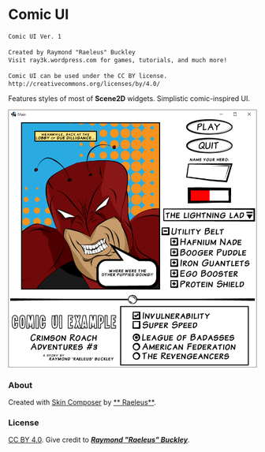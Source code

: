 # Comic UI

```
Comic UI Ver. 1

Created by Raymond "Raeleus" Buckley
Visit ray3k.wordpress.com for games, tutorials, and much more!

Comic UI can be used under the CC BY license.
http://creativecommons.org/licenses/by/4.0/
```

Features styles of most of **Scene2D** widgets. Simplistic comic-inspired UI.

![Comic](preview.gif)

### About

Created with [Skin Composer](https://github.com/raeleus/skin-composer) by [**
Raeleus**](https://ray3k.wordpress.com/comic-ui-skin-for-libgdx/).

### License

[CC BY 4.0](http://creativecommons.org/licenses/by/4.0/). Give credit to [***Raymond "Raeleus"
Buckley***](https://ray3k.wordpress.com/software/skin-composer-for-libgdx/).
